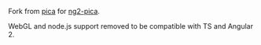 Fork from <a href="https://github.com/nodeca/pica">pica</a> for <a href="https://github.com/bergben/ng2-pica">ng2-pica</a>. 

WebGL and node.js support removed to be compatible with TS and Angular 2.
